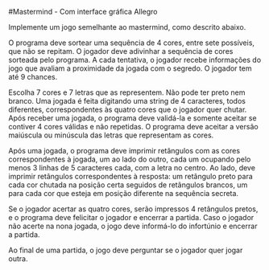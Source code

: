 #Mastermind - Com interface gráfica Allegro 

Implemente um jogo semelhante ao mastermind, como descrito abaixo.

O programa deve sortear uma sequência de 4 cores, entre sete possíveis, que não se repitam. O jogador deve adivinhar a sequência de cores sorteada pelo programa. A cada tentativa, o jogador recebe informações do jogo que avaliam a proximidade da jogada com o segredo. O jogador tem até 9 chances.

Escolha 7 cores e 7 letras que as representem. Não pode ter preto nem branco. Uma jogada é feita digitando uma string de 4 caracteres, todos diferentes, correspondentes às quatro cores que o jogador quer chutar. Após receber uma jogada, o programa deve validá-la e somente aceitar se contiver 4 cores válidas e não repetidas. O programa deve aceitar a versão maiúscula ou minúscula das letras que representam as cores.

Após uma jogada, o programa deve imprimir retângulos com as cores correspondentes à jogada, um ao lado do outro, cada um ocupando pelo menos 3 linhas de 5 caracteres cada, com a letra no centro. Ao lado, deve imprimir retângulos correspondentes à resposta: um retângulo preto para cada cor chutada na posição certa seguidos de retângulos brancos, um para cada cor que esteja em posição diferente na sequência secreta.

Se o jogador acertar as quatro cores, serão impressos 4 retângulos pretos, e o programa deve felicitar o jogador e encerrar a partida. Caso o jogador não acerte na nona jogada, o jogo deve informá-lo do infortúnio e encerrar a partida.

Ao final de uma partida, o jogo deve perguntar se o jogador quer jogar outra.

